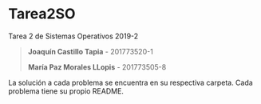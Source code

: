 # Tarea2SO

Tarea 2 de Sistemas Operativos 2019-2

> **Joaquín Castillo Tapia** - 201773520-1
>
> **María Paz Morales LLopis** - 201773505-8

La solución a cada problema se encuentra en su respectiva carpeta. 
Cada problema tiene su propio README.